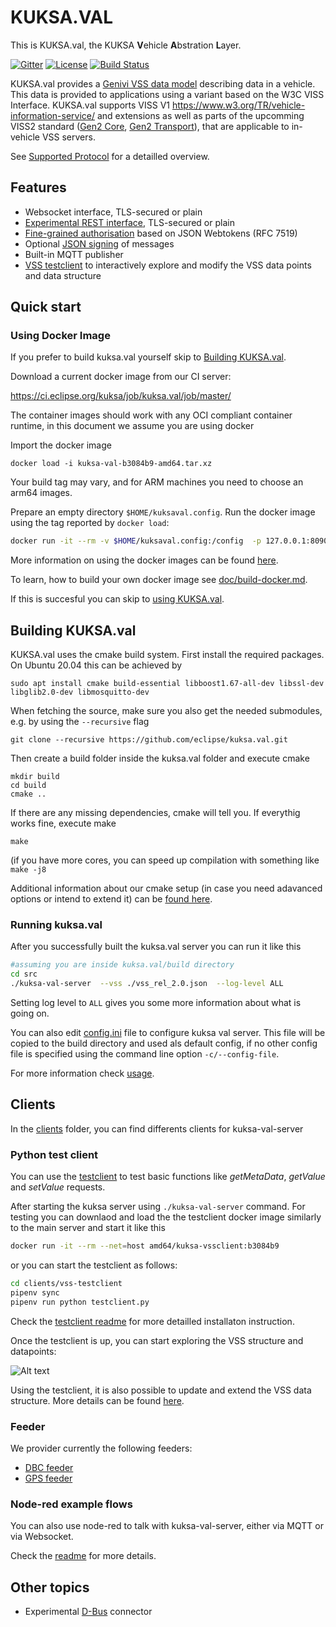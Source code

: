 # KUKSA.VAL

This is KUKSA.val, the KUKSA **V**ehicle **A**bstration **L**ayer.

[![Gitter](https://badges.gitter.im/kuksa-val.svg)](https://gitter.im/kuksa-val)
[![License](https://img.shields.io/badge/License-EPL%202.0-blue.svg)](https://opensource.org/licenses/EPL-2.0)
[![Build Status](https://ci.eclipse.org/kuksa/buildStatus/icon?job=kuksa.val%2Fmaster)](https://ci.eclipse.org/kuksa/job/kuksa.val/job/master/)


KUKSA.val provides a [Genivi VSS data model](https://github.com/GENIVI/vehicle_signal_specification) describing data in a vehicle. This data is provided to applications using a variant based on the W3C VISS Interface. KUKSA.val supports VISS V1 https://www.w3.org/TR/vehicle-information-service/ and extensions as well as parts of the upcomming VISS2 standard ([Gen2 Core](https://raw.githack.com/w3c/automotive/gh-pages/spec/VISSv2_Core.html), [Gen2 Transport](https://raw.githack.com/w3c/automotive/gh-pages/spec/VISSv2_Transport.html)), that are applicable to in-vehicle VSS servers.

See [Supported Protocol](doc/protocol/README.md) for a detailled overview.

## Features
 - Websocket interface, TLS-secured or plain
 - [Experimental REST interface](doc/rest-api.md), TLS-secured or plain
 - [Fine-grained authorisation](doc/jwt.md) based on JSON Webtokens (RFC 7519)
 - Optional [JSON signing](doc/json-signing.md) of messages
 - Built-in MQTT publisher
 - [VSS testclient](./clients/vss-testclient) to interactively explore and modify the VSS data points and data structure

## Quick start

### Using  Docker Image
If you prefer to build kuksa.val yourself skip to [Building KUKSA.val](#Building-kuksaval).

Download a current docker image from our CI server:

https://ci.eclipse.org/kuksa/job/kuksa.val/job/master/

The container images should work with any OCI compliant container runtime, in this document we assume you are using docker

Import the docker image

```
docker load -i kuksa-val-b3084b9-amd64.tar.xz
```

Your build tag may vary, and for ARM machines you need to choose an arm64 images.

Prepare an empty directory `$HOME/kuksaval.config`.  Run the docker image using the tag reported by `docker load`:

```bash
docker run -it --rm -v $HOME/kuksaval.config:/config  -p 127.0.0.1:8090:8090 -e LOG_LEVEL=ALL amd64/kuksa-val:b3084b9
```

More information on using the docker images can be found [here](doc/run-docker.md).

To learn, how to build your own docker image see [doc/build-docker.md](doc/build-docker.md).

If this is succesful you can skip to [using KUKSA.val](#Using-kuksaval).

## Building KUKSA.val
KUKSA.val uses the cmake build system. First install the required packages. On Ubuntu 20.04 this can be achieved by

```
sudo apt install cmake build-essential libboost1.67-all-dev libssl-dev libglib2.0-dev libmosquitto-dev 
```

When fetching the source, make sure you also get the needed submodules, e.g. by using the `--recursive` flag

```
git clone --recursive https://github.com/eclipse/kuksa.val.git
```

Then create a build folder inside the kuksa.val folder and execute cmake

```
mkdir build
cd build
cmake ..
```
If there are any missing dependencies, cmake will tell you. If everythig works fine, execute make

```
make
```

(if you have more cores, you can speed up compilation with something like  `make -j8`

Additional information about our cmake setup (in case you need adavanced options or intend to extend it) can be [found here](doc/cmake.md).



### Running kuksa.val
After you successfully built the kuksa.val server you can run it like this

```bash
#assuming you are inside kuksa.val/build directory
cd src
./kuksa-val-server  --vss ./vss_rel_2.0.json  --log-level ALL

```
Setting log level to `ALL` gives you some more information about what is going on.

You can also edit [config.ini](./config.ini) file to configure kuksa val server. This file will be copied to the build directory and used als default config,
if no other config file is specified using the command line option `-c/--config-file`.

For more information check [usage](doc/usage.md).


## Clients

In the [clients](./clients) folder, you can find differents clients for kuksa-val-server

### Python test client

You can use the [testclient](./clients/vss-testclient/) to test basic functions like _getMetaData_, _getValue_ and _setValue_ requests.

After starting the kuksa server using `./kuksa-val-server` command. For testing you can downlaod and load the the testclient docker image similarly to the main server and start it like this

```bash
docker run -it --rm --net=host amd64/kuksa-vssclient:b3084b9
```

or you can start the testclient as follows:

```bash
cd clients/vss-testclient
pipenv sync
pipenv run python testclient.py
```


Check the [testclient readme](./clients/vss-testclient/README.md) for more detailled installaton instruction.

Once the testclient is up, you can start exploring the VSS structure and datapoints:

![Alt text](./doc/pictures/testclient_basic.gif "test client usage")

Using the testclient, it is also possible to update and extend the VSS data structure. More details can be found [here](./doc/liveUpdateVSSTree.md).


### Feeder

We provider currently the following feeders:
- [DBC feeder](./clients/feeder/dbc2val)
- [GPS feeder](./clients/feeder/gps2val)


### Node-red example flows

You can also use node-red to talk with kuksa-val-server, either via MQTT or via Websocket.

Check the [readme](./clients/node-red/README.md) for more details.


## Other topics

 * Experimental [D-Bus](doc/dbus.md) connector
